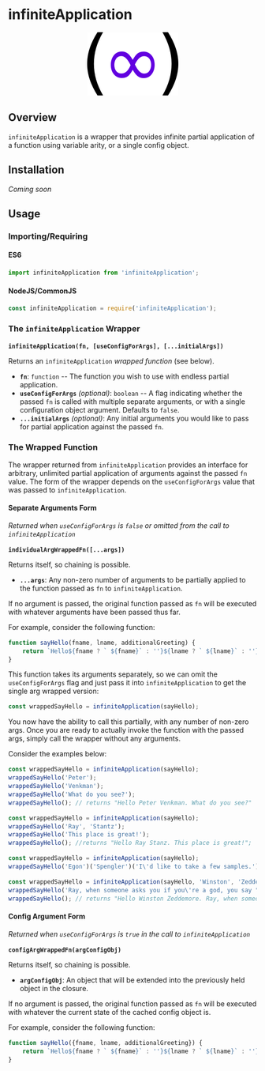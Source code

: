 # infiniteApplication

<p align="center"><img src="./logo.png" alt="logo -- purple infinity sign inside of parens"/></p>

## Overview

`infiniteApplication` is a wrapper that provides infinite partial application of a function using variable arity, or a single config object.

## Installation

_Coming soon_

## Usage

### Importing/Requiring

#### ES6

```javascript
import infiniteApplication from 'infiniteApplication';
```

#### NodeJS/CommonJS

```javascript
const infiniteApplication = require('infiniteApplication');
```

### The `infiniteApplication` Wrapper

**`infiniteApplication(fn, [useConfigForArgs], [...initialArgs])`**

Returns an `infiniteApplication` _wrapped function_ (see below).

+ **`fn`**: `function` -- The function you wish to use with endless partial application.
+ **`useConfigForArgs`** _(optional)_: `boolean` -- A flag indicating whether the passed `fn` is called with multiple separate arguments, or with a single configuration object argument. Defaults to `false`.
+ **`...initialArgs`** _(optional)_: Any initial arguments you would like to pass for partial application against the passed `fn`.

### The Wrapped Function

The wrapper returned from `infiniteApplication` provides an interface for arbitrary, unlimited partial application of arguments against the passed `fn` value.  The form of the wrapper depends on the `useConfigForArgs` value that was passed to `infiniteApplication`.

#### Separate Arguments Form

_Returned when `useConfigForArgs` is `false` or omitted from the call to `infiniteApplication`_

**`individualArgWrappedFn([...args])`**

Returns itself, so chaining is possible.

+ **`...args`**: Any non-zero number of arguments to be partially applied to the function passed as `fn` to `infiniteApplication`.

If no argument is passed, the original function passed as `fn` will be executed with whatever arguments have been passed thus far.

For example, consider the following function:

```javascript
function sayHello(fname, lname, additionalGreeting) {
    return `Hello${fname ? ` ${fname}` : ''}${lname ? ` ${lname}` : ''}.${additionalGreeting ? ` ${additionalGreeting}` : ''}`;
}
```

This function takes its arguments separately, so we can omit the `useConfigForArgs` flag and just pass it into `infiniteApplication` to get the single arg wrapped version:

```javascript
const wrappedSayHello = infiniteApplication(sayHello);
```

You now have the ability to call this partially, with any number of non-zero args.  Once you are ready to actually invoke the function with the passed args, simply call the wrapper without any arguments.

Consider the examples below:

```javascript
const wrappedSayHello = infiniteApplication(sayHello);
wrappedSayHello('Peter');
wrappedSayHello('Venkman');
wrappedSayHello('What do you see?');
wrappedSayHello(); // returns "Hello Peter Venkman. What do you see?"
```

```javascript
const wrappedSayHello = infiniteApplication(sayHello);
wrappedSayHello('Ray', 'Stantz');
wrappedSayHello('This place is great!');
wrappedSayHello(); //returns "Hello Ray Stanz. This place is great!";
```

```javascript
const wrappedSayHello = infiniteApplication(sayHello);
wrappedSayHello('Egon')('Spengler')('I\'d like to take a few samples.')(); // returns "Hello Egon Spengler. I'd like to take a few samples"
```

```javascript
const wrappedSayHello = infiniteApplication(sayHello, 'Winston', 'Zeddemore');
wrappedSayHello('Ray, when someone asks you if you\'re a god, you say "YES"!');
wrappedSayHello(); // returns "Hello Winston Zeddemore. Ray, when someone asks you if you're a god, you say "YES"!""
```

#### Config Argument Form

_Returned when `useConfigForArgs` is `true` in the call to `infiniteApplication`_

**`configArgWrappedFn(argConfigObj)`**

Returns itself, so chaining is possible.

+ **`argConfigObj`**: An object that will be extended into the previously held object in the closure.

If no argument is passed, the original function passed as `fn` will be executed with whatever the current state of the cached config object is.

For example, consider the following function:

```javascript
function sayHello({fname, lname, additionalGreeting}) {
    return `Hello${fname ? ` ${fname}` : ''}${lname ? ` ${lname}` : ''}.${additionalGreeting ? ` ${additionalGreeting}` : ''}`;
}
```

